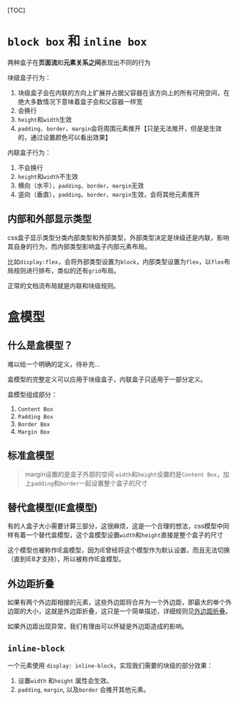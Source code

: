[TOC]

# `block box` 和 `inline box`
两种盒子在**页面流**和**元素关系之间**表现出不同的行为

块级盒子行为：
1. 块级盒子会在内联的方向上扩展并占据父容器在该方向上的所有可用空间，在绝大多数情况下意味着盒子会和父容器一样宽
2. 会换行
3. `height`和`width`生效
4. `padding`、`border`、`margin`会将周围元素推开【只是无法推开，但是是生效的，通过设置颜色可以看出效果】

内联盒子行为：
1. 不会换行
2. `height`和`width`不生效
3. 横向（水平），`padding`、`border`、`margin`无效
4. 竖向（垂直），`padding`、`border`、`margin`生效，会将其他元素推开

## 内部和外部显示类型
css盒子显示类型分类内部类型和外部类型，外部类型决定是块级还是内联，影响其自身的行为，而内部类型影响盒子内部元素布局。

比如`display:flex`，会将外部类型设置为`block`，内部类型设置为`flex`，以`flex`布局规则进行排布，类似的还有`grid`布局。

正常的文档流布局就是内联和块级规则。

# 盒模型
## 什么是盒模型？
难以给一个明确的定义，待补充...

盒模型的完整定义可以应用于块级盒子，内联盒子只适用于一部分定义。

盒模型组成部分：
1. `Content Box`
2. `Padding Box`
3. `Border Box`
4. `Margin Box`

## 标准盒模型
> margin设置的是盒子外部的空间
`width`和`height`设置的是`Content Box`，加上`padding`和`border`一起设置整个盒子的尺寸

## 替代盒模型(IE盒模型)
有的人盒子大小需要计算三部分，这很麻烦，这是一个合理的想法，css模型中同样有着一个替代盒模型，这个盒模型设置`width`和`height`直接是整个盒子的尺寸

这个模型也被称作IE盒模型，因为IE曾经将这个模型作为默认设置，而且无法切换（直到IE8才支持），所以被称作IE盒模型。

## 外边距折叠
如果有两个外边距相接的元素，这些外边距将合并为一个外边距，即最大的单个外边距的大小，这就是外边距折叠，这只是一个简单描述，详细规则见[外边距折叠](https://developer.mozilla.org/zh-CN/docs/Web/CSS/CSS_Box_Model/Mastering_margin_collapsing)。

如果外边距出现异常，我们有理由可以怀疑是外边距造成的影响。

## `inline-block`
一个元素使用 `display: inline-block`，实现我们需要的块级的部分效果：
1. 设置`width` 和`height` 属性会生效。
2. `padding`, `margin`, 以及`border` 会推开其他元素。